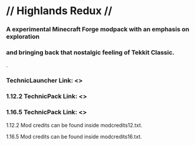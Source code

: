 # // Highlands Redux //
### A experimental Minecraft Forge modpack with an emphasis on exploration
### and bringing back that nostalgic feeling of Tekkit Classic.

.

### TechnicLauncher Link: <>
### 1.12.2 TechnicPack Link: <>
### 1.16.5 TechnicPack Link: <>

1.12.2 Mod credits can be found inside modcredits12.txt.

1.16.5 Mod credits can be found inside modcredits16.txt.
